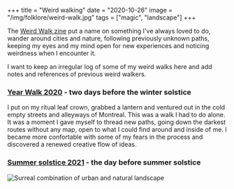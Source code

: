 +++
title = "Weird walking"
date = "2020-10-26"
image = "/img/folklore/weird-walk.jpg"
tags = ["magic", "landscape"]
+++

The [Weird Walk zine](https://www.weirdwalk.co.uk/) put a name on something I've always loved to do, wander around cities and nature, following previously unknown paths, keeping my eyes and my mind open for new experiences and noticing weirdness when I encounter it.

I want to keep an irregular log of some of my weird walks here and add notes and references of previous weird walkers.

### [Year Walk 2020](/works/photo/year_walk_2020/) - two days before the winter solstice

I put on my ritual leaf crown, grabbed a lantern and ventured out in the cold empty streets and alleyways of Montreal. This was a walk I had to do alone. It was a moment I gave myself to thread new paths, going down the darkest routes without any map, open to what I could find around and inside of me. I became more confortable with some of my fears in the process and discovered a renewed creative flow of ideas.

### [Summer solstice 2021](/works/photo/summer_solstice_2021/) - the day before summer solstice

![Surreal combination of urban and natural landscape](/img/folklore/weird-walk.jpg "Surreal combination of urban and natural landscape")
